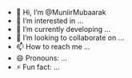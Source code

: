 - 👋 Hi, I’m @MuniirMubaarak
- 👀 I’m interested in ...
- 🌱 I’m currently developing ...
- 💞️ I’m looking to collaborate on ...
- 📫 How to reach me ...
- 😄 Pronouns: ...
- ⚡ Fun fact: ...

<!---
MuniirMubaarak/MuniirMubaarak is a ✨ special ✨ repository because its `README.md` (this file) appears on your GitHub profile.
You can click the Preview link to take a look at your changes.
--->
